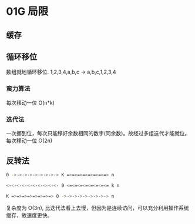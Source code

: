 # 01G 局限

## 缓存

## 循环移位

数组就地循环移位.  1,2,3,4,a,b,c -> a,b,c,1,2,3,4

### 蛮力算法

每次移动一位 O(n*k)

### 迭代法

一次挪到位，每次只能移好余数相同的数字(同余数)。故经过多组迭代才能就位。每次移动一位 O(2n)

## 反转法

```sh
0 ->->->->->->->->-> K =>=>=>=>=>=>=>=> n

<-<-<-<-<-<-<-<-<-<- 0 <=<=<=<=<=<=<=<= k n

K =>=>=>=>=>=>=>=> 0 ->->->->->->->->-> n

```

复杂度为 O(3n), 比迭代法看上去慢，但因为是连续访问，可以充分利用操作系统缓存，故速度更快。
